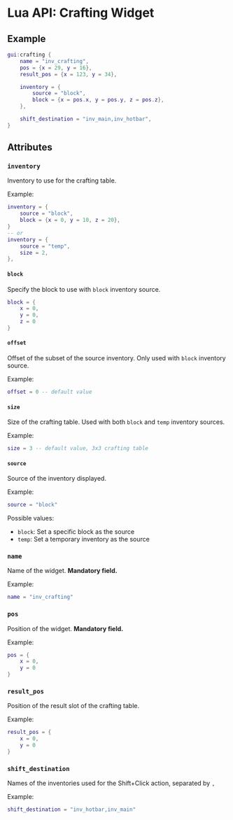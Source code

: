 # Lua API: Crafting Widget

## Example

```lua
gui:crafting {
	name = "inv_crafting",
	pos = {x = 29, y = 16},
	result_pos = {x = 123, y = 34},

	inventory = {
		source = "block",
		block = {x = pos.x, y = pos.y, z = pos.z},
	},

	shift_destination = "inv_main,inv_hotbar",
}
```

## Attributes

### `inventory`

Inventory to use for the crafting table.

Example:
```lua
inventory = {
	source = "block",
	block = {x = 0, y = 10, z = 20},
}
-- or
inventory = {
	source = "temp",
	size = 2,
},
```

#### `block`

Specify the block to use with `block` inventory source.

```lua
block = {
	x = 0,
	y = 0,
	z = 0
}
```

#### `offset`

Offset of the subset of the source inventory. Only used with `block` inventory source.

Example:
```lua
offset = 0 -- default value
```

#### `size`

Size of the crafting table. Used with both `block` and `temp` inventory sources.

Example:
```lua
size = 3 -- default value, 3x3 crafting table
```

#### `source`

Source of the inventory displayed.

Example:
```lua
source = "block"
```

Possible values:

- `block`: Set a specific block as the source
- `temp`: Set a temporary inventory as the source

### `name`

Name of the widget. **Mandatory field.**

Example:
```lua
name = "inv_crafting"
```

### `pos`

Position of the widget. **Mandatory field.**

Example:
```lua
pos = {
	x = 0,
	y = 0
}
```

### `result_pos`

Position of the result slot of the crafting table.

Example:
```lua
result_pos = {
	x = 0,
	y = 0
}
```

### `shift_destination`

Names of the inventories used for the Shift+Click action, separated by `,`

Example:
```lua
shift_destination = "inv_hotbar,inv_main"
```

